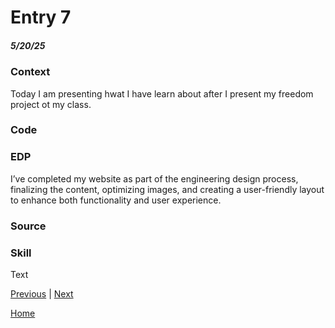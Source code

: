 # Entry 7
##### 5/20/25
### Context
Today I am presenting hwat I have learn about after I present my freedom project ot my class.

### Code

### EDP
I’ve completed my website as part of the engineering design process, finalizing the content, optimizing images, and creating a user-friendly layout to enhance both functionality and user experience.
### Source


### Skill


Text

[Previous](entry06.md) | [Next](entry08.md)

[Home](../README.md)
